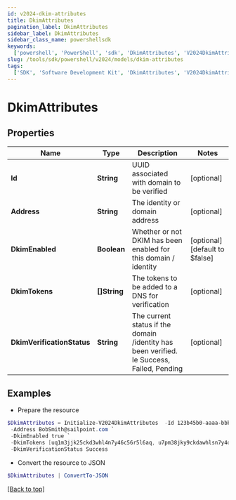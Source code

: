 ```yaml
---
id: v2024-dkim-attributes
title: DkimAttributes
pagination_label: DkimAttributes
sidebar_label: DkimAttributes
sidebar_class_name: powershellsdk
keywords:
  ['powershell', 'PowerShell', 'sdk', 'DkimAttributes', 'V2024DkimAttributes']
slug: /tools/sdk/powershell/v2024/models/dkim-attributes
tags:
  ['SDK', 'Software Development Kit', 'DkimAttributes', 'V2024DkimAttributes']
---
```


# DkimAttributes

## Properties

| Name | Type | Description | Notes |
| --- | --- | --- | --- |
| **Id** | **String** | UUID associated with domain to be verified | [optional] |
| **Address** | **String** | The identity or domain address | [optional] |
| **DkimEnabled** | **Boolean** | Whether or not DKIM has been enabled for this domain / identity | [optional] [default to $false] |
| **DkimTokens** | **[]String** | The tokens to be added to a DNS for verification | [optional] |
| **DkimVerificationStatus** | **String** | The current status if the domain /identity has been verified. Ie Success, Failed, Pending | [optional] |

## Examples

- Prepare the resource

```powershell
$DkimAttributes = Initialize-V2024DkimAttributes  -Id 123b45b0-aaaa-bbbb-a7db-123456a56abc `
 -Address BobSmith@sailpoint.com `
 -DkimEnabled true `
 -DkimTokens [uq1m3jjk25ckd3whl4n7y46c56r5l6aq, u7pm38jky9ckdawhlsn7y4dcj6f5lpgq, uhpm3jjkjjckdkwhlqn7yw6cjer5tpay] `
 -DkimVerificationStatus Success
```

- Convert the resource to JSON

```powershell
$DkimAttributes | ConvertTo-JSON
```

[[Back to top]](#)
